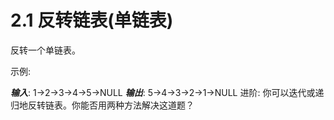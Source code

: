 # 2.1 反转链表(单链表)

反转一个单链表。

示例:

***输入***: 1->2->3->4->5->NULL
***输出***: 5->4->3->2->1->NULL
进阶:
你可以迭代或递归地反转链表。你能否用两种方法解决这道题？
